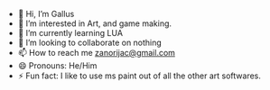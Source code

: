 - 👋 Hi, I’m Gallus
- 👀 I’m interested in Art, and game making.
- 🌱 I’m currently learning LUA
- 💞️ I’m looking to collaborate on nothing
- 📫 How to reach me zanorijac@gmail.com
- 😄 Pronouns: He/Him
- ⚡ Fun fact: I like to use ms paint out of all the other art softwares.

<!---
G4llus/Gallus is a ✨ special ✨ repository because its `README.md` (this file) appears on your GitHub profile.
You can click the Preview link to take a look at your changes.
--->
